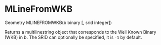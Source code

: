 # MLineFromWKB #

Geometry MLINEFROMWKB(b binary [, srid integer])

Returns a multilinestring object that corresponds to the Well Known Binary (WKB) in b. The SRID can optionally be specified, it is `-1` by default.
